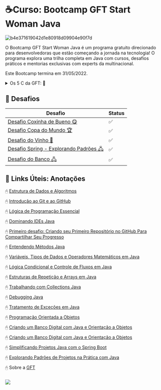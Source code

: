 ﻿# ☕Curso: Bootcamp GFT Start Woman Java
![b4e371619042d1e80918d09904e90f7d](https://user-images.githubusercontent.com/78277341/165013980-4db5f39b-b3a2-4d3e-8090-40a37e212ab5.gif)

O Bootcamp GFT Start Woman Java é um programa gratuito direcionado para desenvolvedoras que estão começando a jornada na tecnologia! O programa explora uma trilha completa em Java com cursos, desafios práticos e mentorias exclusivas com experts da multinacional.

Este Bootcamp termina em 31/05/2022.

<details><summary>Os 5 C da GFT: 👋</summary>
<p>

### Os 𝟓 C da GFT: 👋

    
1. *Cuidado*
2. *Compromisso*
3. *Colaboração*
4. *Coragem*
5. *Criatividade*

![Os 5 C da GFT](https://s3.us-west-2.amazonaws.com/secure.notion-static.com/b6c5bde3-0813-4a5c-bf8a-77ada991a820/Untitled.png?X-Amz-Algorithm=AWS4-HMAC-SHA256&X-Amz-Content-Sha256=UNSIGNED-PAYLOAD&X-Amz-Credential=AKIAT73L2G45EIPT3X45%2F20220428%2Fus-west-2%2Fs3%2Faws4_request&X-Amz-Date=20220428T161238Z&X-Amz-Expires=86400&X-Amz-Signature=fd5d5bce61da41a0c1c2249d4fdb5bd10f18b3ca960cd8eda477673aa4ebcefe&X-Amz-SignedHeaders=host&response-content-disposition=filename%20%3D%22Untitled.png%22&x-id=GetObject)
<h1>
    

</details> </p>

##
## 🔸 Desafios 

| Desafio                                                                                                                                     | Status       |
|---------------------------------------------------------------------------------------------------------------------------------------------|--------------|
| [Desafio Coxinha de Bueno 😋](https://github.com/sabrinagomessilva/Bootcamp-GFT-Start-Woman-Java/blob/main/DesafiosDio/DesafioCoxinha.java) | ✅ |
| [Desafio Copa do Mundo 🏆](https://github.com/sabrinagomessilva/Bootcamp-GFT-Start-Woman-Java/blob/main/DesafiosDio/DesafioCopa.java)       | ✅ |
| [Desafio do Vinho 🍇](https://github.com/sabrinagomessilva/Bootcamp-GFT-Start-Woman-Java/blob/main/DesafiosDio/Degustacaodevinho.java)      | ✅ |
| [Desafio Spring - Explorando Padrões 🖧](https://github.com/sabrinagomessilva/Bootcamp-GFT-Start-Woman-Java/tree/main/DesafioSpring)        | ✅ |
| [Desafio do Banco 🖧](https://github.com/sabrinagomessilva/Bootcamp-GFT-Start-Woman-Java/tree/main/DesafiosDio/banco/src/banco/dio)                           | ✅ |

##
## 🔸 Links Úteis: Anotações 
🖰 [Estrutura de Dados e Algoritmos](https://www.notion.so/sabrinagomes/Estrutura-de-Dados-9193d8a68f12454790d1eda244624581)

🖰 [Introdução ao Git e ao GitHub](https://www.notion.so/sabrinagomes/Introdu-o-ao-Git-e-ao-GitHub-ec6a7ad5b70e422a8a21794236835ea6)

🖰 [Lógica de Programação Essencial](https://www.notion.so/sabrinagomes/L-gica-e-Programa-o-Essencial-eb2af3383c154819b638d1dcc1365de0)

🖰 [Dominando IDEs Java](https://www.notion.so/sabrinagomes/Dominando-IDEs-Java-8aa00bb8c1824276af7e57784b8da4b0)

🖰 [Primeiro desafio: Criando seu Primeiro Repositório no GitHub Para Compartilhar Seu Progresso](https://www.notion.so/sabrinagomes/Estrutura-de-Dados-9193d8a68f12454790d1eda244624581)

🖰  [Entendendo Métodos Java](https://www.notion.so/sabrinagomes/Entendendo-M-todos-Java-9208694a42fd4b8f876a8fa6401ae482)

🖰 [Variáveis, Tipos de Dados e Operadores Matemáticos em Java](https://www.notion.so/sabrinagomes/Vari-veis-Tipos-de-Dados-e-Operadores-Matem-ticos-em-Java-047418659a2f4797b36be12f08ba4736)

🖰 [Lógica Condicional e Controle de Fluxos em Java](https://www.notion.so/sabrinagomes/L-gica-Condicional-e-Controle-de-Fluxos-em-Java-f44345c3f25d428f9a412a41df799d14)

🖰 [Estruturas de Repetição e Arrays em Java](https://www.notion.so/sabrinagomes/Estruturas-de-Repeti-o-e-Arrays-em-Java-1e95889981734234b1bfc3cd3fb1aa07)

🖰 [Trabalhando com Collections Java](https://www.notion.so/sabrinagomes/Trabalhando-com-Collections-Java-a77df57249df404db99ec370cb25857b)

🖰 [Debugging Java](https://www.notion.so/sabrinagomes/Debugging-Java-1f28415ca95b4083ae44c7fb9003689c)

🖰 [Tratamento de Exceções em Java](https://www.notion.so/sabrinagomes/Tratamento-de-Exce-es-em-Java-f2416c3fa4184d81907eac2714df2694)

🖰 [Programação Orientada a Objetos](https://www.notion.so/sabrinagomes/Programa-o-Orientada-a-Objetos-1562205b031f4db2b610859cdfbddd6d)

🖰 [Criando um Banco Digital com Java e Orientação a Objetos](https://www.notion.so/sabrinagomes/Criando-um-Banco-Digital-com-Java-e-Orienta-o-a-Objetos-b6bb39195cdc47ee911ed3ee9e525e98)

🖰 [Criando um Banco Digital com Java e Orientação a Objetos](https://www.notion.so/sabrinagomes/Criando-um-Banco-Digital-com-Java-e-Orienta-o-a-Objetos-b6bb39195cdc47ee911ed3ee9e525e98)

🖰 [Simplificando Projetos Java com o Spring Boot](https://www.notion.so/sabrinagomes/Simplificando-Projetos-Java-com-o-Spring-Boot-b88e6d97ffa4468187d4ee37dfd8c940)

🖰 [Explorando Padrões de Projetos na Prática com Java](https://sabrinagomes.notion.site/Explorando-Padr-es-de-Projetos-na-Pr-tica-com-Java-3e8a3df1e3724bde94964cbe808db716)


🖰 Sobre a [GFT](https://www.gft.com/br/pt/about-us)



##

![](https://hermes.digitalinnovation.one/tracks/84b3149d-757f-4d2b-8f4a-a1d6d3729595.png)
